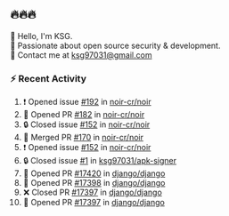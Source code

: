 ## 🔥🔥🔥
👋 Hello, I'm KSG.  
🔐 Passionate about open source security & development.  
📧 Contact me at ksg97031@gmail.com  

### ⚡ Recent Activity
<!--START_SECTION:activity-->
1. ❗ Opened issue [#192](https://github.com/noir-cr/noir/issues/192) in [noir-cr/noir](https://github.com/noir-cr/noir)
2. 💪 Opened PR [#182](https://github.com/noir-cr/noir/pull/182) in [noir-cr/noir](https://github.com/noir-cr/noir)
3. 🔒 Closed issue [#152](https://github.com/noir-cr/noir/issues/152) in [noir-cr/noir](https://github.com/noir-cr/noir)
4. 🎉 Merged PR [#170](https://github.com/noir-cr/noir/pull/170) in [noir-cr/noir](https://github.com/noir-cr/noir)
5. ❗ Opened issue [#152](https://github.com/noir-cr/noir/issues/152) in [noir-cr/noir](https://github.com/noir-cr/noir)
6. 🔒 Closed issue [#1](https://github.com/ksg97031/apk-signer/issues/1) in [ksg97031/apk-signer](https://github.com/ksg97031/apk-signer)
7. 💪 Opened PR [#17420](https://github.com/django/django/pull/17420) in [django/django](https://github.com/django/django)
8. 💪 Opened PR [#17398](https://github.com/django/django/pull/17398) in [django/django](https://github.com/django/django)
9. ❌ Closed PR [#17397](https://github.com/django/django/pull/17397) in [django/django](https://github.com/django/django)
10. 💪 Opened PR [#17397](https://github.com/django/django/pull/17397) in [django/django](https://github.com/django/django)
<!--END_SECTION:activity-->

